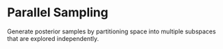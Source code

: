 # Parallel Sampling
Generate posterior samples by partitioning space into multiple subspaces that are explored independently. 
